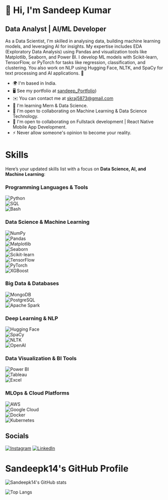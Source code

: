 
#  👋 Hi, I'm Sandeep Kumar

## Data Analyst | AI/ML Developer

As a Data Scientist, I'm skilled in analysing data, building machine learning models, and leveraging AI for insights. My expertise includes EDA (Exploratory Data Analysis) using Pandas and visualization tools like Matplotlib, Seaborn, and Power BI. I develop ML models with Scikit-learn, TensorFlow, or PyTorch for tasks like regression, classification, and clustering. You also work on NLP using Hugging Face, NLTK, and SpaCy for text processing and AI applications. 🚀

- 🌍 I'm based in India.
- 🖥️ See my portfolio at [sandeep_Portfolio](https://teal-daffodil-f80e69.netlify.app/))
- ✉️ You can contact me at [skraj5873@gmail.com](mailto:skraj5873@gmail.com)
- 🧠 I'm learning  Mern & Data Science.
- 🤝 I'm open to collaborating on Machine Learning & Data Science Technology.
- 🤝 I'm open to collaborating on Fullstack development | React Native Mobile App Development.
- ⚡ Never allow someone's opinion to become your reality.

# Skills

Here’s your updated skills list with a focus on **Data Science, AI, and Machine Learning**:  

### **Programming Languages & Tools**  
![Python](https://img.shields.io/badge/Python-3776AB?style=for-the-badge&logo=python&logoColor=white)    
![SQL](https://img.shields.io/badge/SQL-4479A1?style=for-the-badge&logo=mysql&logoColor=white)  
![Bash](https://img.shields.io/badge/Bash-121011?style=for-the-badge&logo=gnubash&logoColor=white)  

### **Data Science & Machine Learning**  
![NumPy](https://img.shields.io/badge/NumPy-013243?style=for-the-badge&logo=numpy&logoColor=white)  
![Pandas](https://img.shields.io/badge/Pandas-150458?style=for-the-badge&logo=pandas&logoColor=white)  
![Matplotlib](https://img.shields.io/badge/Matplotlib-11557C?style=for-the-badge&logo=matplotlib&logoColor=white)  
![Seaborn](https://img.shields.io/badge/Seaborn-4C8CBF?style=for-the-badge)  
![Scikit-learn](https://img.shields.io/badge/Scikit--learn-F7931E?style=for-the-badge&logo=scikitlearn&logoColor=white)  
![TensorFlow](https://img.shields.io/badge/TensorFlow-FF6F00?style=for-the-badge&logo=tensorflow&logoColor=white)  
![PyTorch](https://img.shields.io/badge/PyTorch-EE4C2C?style=for-the-badge&logo=pytorch&logoColor=white)  
![XGBoost](https://img.shields.io/badge/XGBoost-EB5C0C?style=for-the-badge)  

### **Big Data & Databases**  
![MongoDB](https://img.shields.io/badge/MongoDB-4EA94B?style=for-the-badge&logo=mongodb&logoColor=white)  
![PostgreSQL](https://img.shields.io/badge/PostgreSQL-336791?style=for-the-badge&logo=postgresql&logoColor=white)  
![Apache Spark](https://img.shields.io/badge/Apache_Spark-E25A1C?style=for-the-badge&logo=apachespark&logoColor=white)  

### **Deep Learning & NLP**  
![Hugging Face](https://img.shields.io/badge/Huggingface-FCC624?style=for-the-badge&logo=huggingface&logoColor=black)  
![SpaCy](https://img.shields.io/badge/SpaCy-09A3D5?style=for-the-badge)  
![NLTK](https://img.shields.io/badge/NLTK-003E7E?style=for-the-badge)  
![OpenAI](https://img.shields.io/badge/OpenAI-412991?style=for-the-badge&logo=openai&logoColor=white)  

### **Data Visualization & BI Tools**  
![Power BI](https://img.shields.io/badge/Power_BI-F2C811?style=for-the-badge&logo=powerbi&logoColor=black)  
![Tableau](https://img.shields.io/badge/Tableau-E97627?style=for-the-badge&logo=tableau&logoColor=white)  
![Excel](https://img.shields.io/badge/Excel-217346?style=for-the-badge&logo=microsoft-excel&logoColor=white)  

### **MLOps & Cloud Platforms**  
![AWS](https://img.shields.io/badge/AWS-232F3E?style=for-the-badge&logo=amazonaws&logoColor=white)  
![Google Cloud](https://img.shields.io/badge/Google_Cloud-4285F4?style=for-the-badge&logo=googlecloud&logoColor=white)  
![Docker](https://img.shields.io/badge/Docker-2496ED?style=for-the-badge&logo=docker&logoColor=white)  
![Kubernetes](https://img.shields.io/badge/Kubernetes-326CE5?style=for-the-badge&logo=kubernetes&logoColor=white)  


## Socials

<!-- You can add links to your social media profiles here -->
[![Instagram](https://img.shields.io/badge/Instagram-E4405F?style=for-the-badge&logo=instagram&logoColor=white)](https://www.instagram.com/t___h___e__s___a___n___d_ee__p/)
[![LinkedIn](https://img.shields.io/badge/LinkedIn-0077B5?style=for-the-badge&logo=linkedin&logoColor=white)](https://linkedin.com/in/sandeep-kumar-100211235)

# Sandeepk14's GitHub Profile

![Sandeepk14's GitHub stats](https://github-readme-stats.vercel.app/api?username=Sandeepk14&show_icons=true&hide_title=true&hide_border=true&count_private=true&hide=prs)

![Top Langs](https://github-readme-stats.vercel.app/api/top-langs/?username=Sandeepk14&layout=compact&hide_title=true&hide_border=true)

